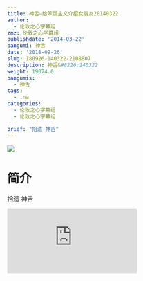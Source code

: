```yaml
---
title: 神舌—给笨蛋主义介绍女朋友20140322
author:
  - 伦敦之心字幕组
zmz: 伦敦之心字幕组
publishdate: '2014-03-22'
bangumi: 神舌
date: '2018-09-26'
slug: 180926-140322-2108807
description: 神舌&#8226;140322
weight: 19074.0
bangumis:
  - 神舌
tags:
  - .na
categories:
  - 伦敦之心字幕组
  - 伦敦之心字幕组

brief: "拾遗 神舌"
---
```

![](https://i.imgur.com/ulc7nb8.jpg)
# 简介  
拾遗 神舌  
<div class ="resp-container">
<iframe class="testiframe" src="https://www.fantasy.tv/videoAd/videoAd.html?id=2108807&channelId=559535&code=23079f343fee138d90561174a66eb228" frameborder=0 allowfullscreen="true" ></iframe>
</div>

